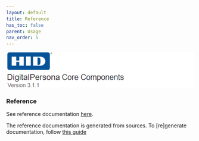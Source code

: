```yaml
---
layout: default
title: Reference
has_toc: false  
parent: Usage
nav_order: 5
---
```


![](../../docs/assets/HID-DPAM-Core.png)
### Reference

See reference documentation [here](./../../dist/api/doc/device-access.js.md).

The reference documentation is generated from sources. To [re]generate documentation, follow [this guide](./../development/building#documentation)
